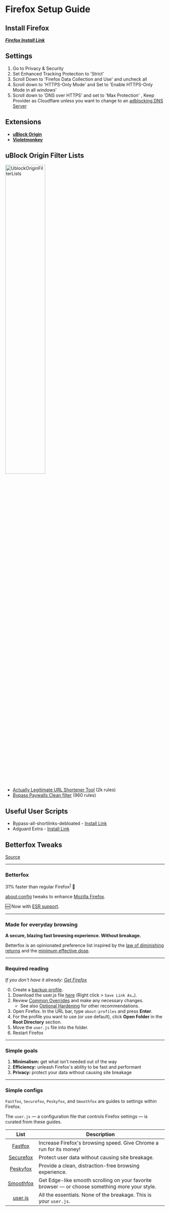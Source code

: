 # Firefox Setup Guide

## Install Firefox

[*__Firefox Install Link__*](https://www.mozilla.org/firefox/new/)


## Settings

1. Go to Privacy & Security
2. Set Enhanced Tracking Protection to 'Strict'
3. Scroll Down to 'Firefox Data Collection and Use' and uncheck all 
4. Scroll down to 'HTTPS-Only Mode' and Set to 'Enable HTTPS-Only Mode in all windows'
5. Scroll down to 'DNS over HTTPS' and set to 'Max Protection' , Keep Provider as Cloudflare unless you want to change to an [adblocking DNS Server](/adblocking-privacy/dnsadblock.md)

## Extensions

* **[uBlock Origin](https://addons.mozilla.org/en-US/firefox/addon/ublock-origin/)**
* **[Violetmonkey](https://addons.mozilla.org/firefox/addon/violentmonkey/)**

## uBlock Origin Filter Lists

<div style="width: 100%; text-align: left;">
    <img src="/assets/adblocking-privacy/uBlockOriginFilterLists.png" alt="UblockOriginFilterLists" style="width: 50%; height: auto;">
</div>

* [Actually Legitimate URL Shortener Tool](https://filterlists.com/lists/actually-legitimate-url-shortener-tool) (2k rules)
* [Bypass Paywalls Clean filter](https://filterlists.com/lists/bypass-paywalls-clean-filter) (960 rules)

## Useful User Scripts

* Bypass-all-shortlinks-debloated - [Install Link](https://codeberg.org/Amm0ni4/bypass-all-shortlinks-debloated/raw/branch/main/Bypass_All_Shortlinks.user.js)
* Adguard Extra - [Install Link](https://userscripts.adtidy.org/release/adguard-extra/1.0/adguard-extra.user.js)

## Betterfox Tweaks

[Source](https://github.com/yokoffing/BetterFox)
***
### Betterfox
31% faster than regular Firefox<sup>[1](https://medium.com/@mihirgrand/comparing-popular-firefox-forks-6fa83fdfdaad#:~:text=31%25%20more%20than%20vanilla%20Firefox)</sup> :rocket:

[about:config](https://support.mozilla.org/en-US/kb/about-config-editor-firefox) tweaks to enhance [Mozilla Firefox](https://www.mozilla.org/en-US/firefox/new/). 

:new: Now with [ESR support](https://github.com/yokoffing/Betterfox/tree/esr115#betterfox-esr).
***
### Made for everyday browsing
**A secure, blazing fast browsing experience. Without breakage.**

Betterfox is an opinionated preference list inspired by the [law of diminishing returns](https://web.archive.org/web/20231108092752if_/https://pmctraining.com/site/wp-content/uploads/2018/04/Law-of-Diminishing-Returns-CHART.png) and the [minimum effective dose](https://medium.com/the-mission/less-is-more-the-minimum-effective-dose-e6d56625931e).
***
### Required reading
*If you don't have it already: [Get Firefox](https://www.mozilla.org/en-US/firefox/all/#product-desktop-release)*

0) Create a [backup profile](https://github.com/yokoffing/Betterfox/wiki/Backup).
1) Download the user.js file [here](https://raw.githubusercontent.com/yokoffing/Betterfox/main/user.js) (Right click > `Save Link As…`).
2) Review [Common Overrides](https://github.com/yokoffing/Betterfox/wiki/Common-Overrides) and make any necessary changes.
   * See also [Optional Hardening](https://github.com/yokoffing/Betterfox/wiki/Optional-Hardening) for other recommendations.
3) Open Firefox. In the URL bar, type `about:profiles` and press **Enter**.
4) For the profile you want to use (or use default), click **Open Folder** in the **Root Directory** section.
5) Move the `user.js` file into the folder.
6) Restart Firefox
***
### Simple goals
1) **Minimalism:** get what isn't needed out of the way
2) **Efficiency:** unleash Firefox's ability to be fast and performant
3) **Privacy:** protect your data without causing site breakage
***
### Simple configs

`Fastfox`, `Securefox`, `Peskyfox`, and `Smoothfox` are guides to settings within Firefox.

The `user.js` — a configuration file that controls Firefox settings — is curated from these guides.

| List      | Description |
|:---------:|-------------|
| [Fastfox](https://github.com/yokoffing/Betterfox/blob/main/Fastfox.js)   | Increase Firefox's browsing speed. Give Chrome a run for its money!|
| [Securefox](https://github.com/yokoffing/Betterfox/blob/main/Securefox.js) | Protect user data without causing site breakage. |
| [Peskyfox](https://github.com/yokoffing/Betterfox/blob/main/Peskyfox.js)  | Provide a clean, distraction-free browsing experience. |
| [Smoothfox](https://github.com/yokoffing/Betterfox/blob/main/Smoothfox.js) | Get Edge-like smooth scrolling on your favorite browser — or choose something more your style. |
| [user.js](https://github.com/yokoffing/Betterfox/blob/main/user.js) | All the essentials. None of the breakage. This is your `user.js`. |